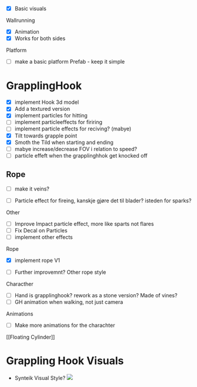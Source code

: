 - [x] Basic visuals

Wallrunning
- [x] Animation
- [x] Works for both sides

Platform
- [ ] make a basic platform Prefab - keep it simple

# GrapplingHook
- [x] implement Hook 3d model
- [x] Add a textured version
- [x] implement particles for hitting
- [ ] implement particleeffects for firiring
- [ ] implement particle effects for reciving? (mabye)
- [x] Tilt towards grapple point
- [x] Smoth the Tild when starting and ending
- [ ] mabye increase/decrease FOV i relation to speed?
- [ ] particle effeft when the grapplinghhok get knocked off
## Rope
- [ ] make it veins?
- [ ] Particle effect for fireing, kanskje gjøre det til blader? isteden for sparks?


Other
- [ ] Improve Impact particle effect, more like sparts not flares
- [ ] Fix Decal on Particles
- [ ] implement other effects

Rope
- [x] implement rope V1
- [ ] Further improvemnt? Other rope style


Characther
- [ ] Hand is grapplinghook? rework as a stone version? Made of vines?
- [ ] GH animation when walking, not just camera

Animations
- [ ] Make more animations for the charachter


[[Floating Cylinder]]




# Grappling Hook Visuals
- Synteik Visual Style?
![](https://media.milanote.com/p/images/1KQKBR1SS2q61D/xsm/image.png)